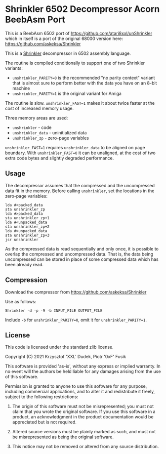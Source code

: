 # Shrinkler 6502 Decompressor Acorn BeebAsm Port

This is a BeebAsm 6502 port of https://github.com/atari8xxl/unShrinkler which in itself is a port of the original 68000 version here: https://github.com/askeksa/Shrinkler

This is a [Shrinkler](https://github.com/askeksa/Shrinkler) decompressor in 6502 assembly language.

The routine is compiled conditionally to support one of two Shrinkler variants:

* `unshrinkler_PARITY=0` is the recommended "no parity context" variant that
  is almost sure to perform better with the data you have on an 8-bit machine
* `unshrinkler_PARITY=1` is the original variant for Amiga

The routine is slow. `unshrinkler_FAST=1` makes it about twice faster
at the cost of increased memory usage.

Three memory areas are used:

* `unshrinkler` - code
* `unshrinkler_data` - uninitialized data
* `unshrinkler_zp` - zero-page variables

`unshrinkler_FAST=1` requires `unshrinkler_data` to be aligned on page boundary.
With `unshrinkler_FAST=0` it can be unaligned, at the cost of two extra code bytes
and slightly degraded performance.

Usage
-----

The decompressor assumes that the compressed and the uncompressed data fit
in the memory. Before calling `unshrinkler`, set the locations in the zero-page
variables:

    lda #<packed_data
    sta unshrinkler_zp
    lda #>packed_data
    sta unshrinkler_zp+1
    lda #<unpacked_data
    sta unshrinkler_zp+2
    lda #>unpacked_data
    sta unshrinkler_zp+3
    jsr unshrinkler

As the compressed data is read sequentially and only once, it is possible
to overlap the compressed and uncompressed data. That is, the data being
uncompressed can be stored in place of some compressed data which has been
already read.

Compression
-----------

Download the compressor from https://github.com/askeksa/Shrinkler

Use as follows:

    Shrinkler -d -p -9 -b INPUT_FILE OUTPUT_FILE

Include `-b` for `unshrinkler_PARITY=0`, omit it for `unshrinkler_PARITY=1`.

License
-------

This code is licensed under the standard zlib license.

Copyright (C) 2021 Krzysztof 'XXL' Dudek, Piotr '0xF' Fusik

This software is provided 'as-is', without any express or implied
warranty.  In no event will the authors be held liable for any damages
arising from the use of this software.

Permission is granted to anyone to use this software for any purpose,
including commercial applications, and to alter it and redistribute it
freely, subject to the following restrictions:

1. The origin of this software must not be misrepresented; you must not
   claim that you wrote the original software. If you use this software
   in a product, an acknowledgment in the product documentation would be
   appreciated but is not required.

2. Altered source versions must be plainly marked as such, and must not be
   misrepresented as being the original software.

3. This notice may not be removed or altered from any source distribution.
